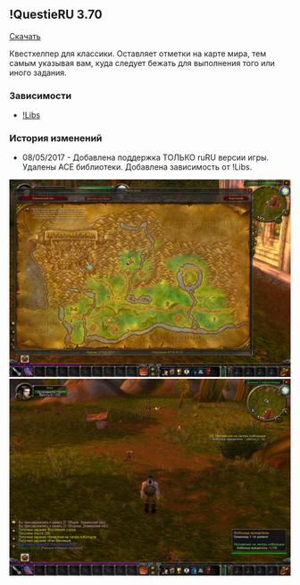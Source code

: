 ## !QuestieRU 3.70

[Скачать](https://github.com/WoWruRU-ClassicAddons/QuestieRU/releases/download/3.70/QuestieRU.zip)

Квестхелпер для классики. Оставляет отметки на карте мира, тем самым указывая вам, куда следует бежать для выполнения того или иного задания. 

### Зависимости
- [!Libs](Libs.html)

### История изменений
- 08/05/2017 - Добавлена поддержка ТОЛЬКО ruRU версии игры. Удалены ACE библиотеки. Добавлена зависимость от !Libs.

![image1](/assets/img/QuestieRU.jpg)
![image2](/assets/img/QuestieRU_2.jpg)